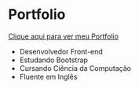 # Portfolio
 [Clique aqui para ver meu Portfolio](https://joaovitordomingos.github.io/Portfolio/)

 - Desenvolvedor Front-end
 - Estudando Bootstrap
 - Cursando Ciência da Computação
 - Fluente em Inglês
